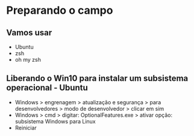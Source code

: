 # Preparando o campo

## Vamos usar 
* Ubuntu
* zsh
* oh my zsh

## Liberando o Win10 para instalar um subsistema operacional - Ubuntu
*  Windows > engrenagem > atualização e segurança > para desenvolvedores > modo de desenvolvedor > clicar em sim
*  Windows > cmd > digitar: OptionalFeatures.exe > ativar opção: subsistema Windows para Linux
* Reiniciar